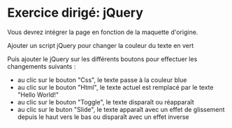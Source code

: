 # Exercice dirigé: jQuery

Vous devrez intégrer la page en fonction de la maquette d'origine.

Ajouter un script jQuery pour changer la couleur du texte en vert

Puis ajouter le jQuery sur les différents boutons pour effectuer les changements suivants :

- au clic sur le bouton "Css", le texte passe à la couleur blue
- au clic sur le bouton "Html", le texte actuel est remplacé par le texte "Hello World!"
- au clic sur le bouton "Toggle", le texte disparaît ou réapparaît
- au clic sur le buton "Slide", le texte apparaît avec un effet de glissement depuis le haut vers le bas ou disparaît avec un effet inverse

